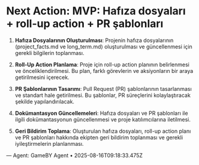 # Next Action: MVP: Hafıza dosyaları + roll-up action + PR şablonları

1. **Hafıza Dosyalarının Oluşturulması**: Projenin hafıza dosyalarının (project_facts.md ve long_term.md) oluşturulması ve güncellenmesi için gerekli bilgilerin toplanması.

2. **Roll-Up Action Planlama**: Proje için roll-up action planının belirlenmesi ve önceliklendirilmesi. Bu plan, farklı görevlerin ve aksiyonların bir araya getirilmesini içerecek.

3. **PR Şablonlarının Tasarımı**: Pull Request (PR) şablonlarının tasarlanması ve standart hale getirilmesi. Bu şablonlar, PR süreçlerini kolaylaştıracak şekilde yapılandırılacak.

4. **Dokümantasyon Güncellemeleri**: Hafıza dosyaları ve PR şablonları ile ilgili dokümantasyonun güncellenmesi ve proje katılımcılarına iletilmesi.

5. **Geri Bildirim Toplama**: Oluşturulan hafıza dosyaları, roll-up action planı ve PR şablonları hakkında ekipten geri bildirim toplanması ve gerekli iyileştirmelerin planlanması.

— Agent: GameBY Agent • 2025-08-16T09:18:33.475Z
